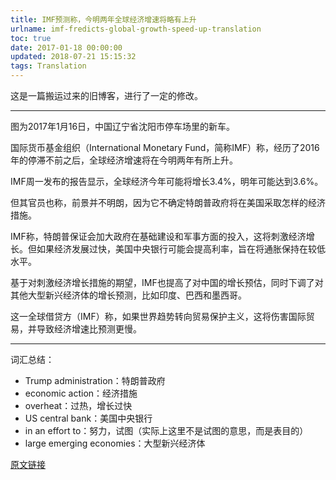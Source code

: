 ```yaml
---
title: IMF预测称，今明两年全球经济增速将略有上升
urlname: imf-fredicts-global-growth-speed-up-translation
toc: true
date: 2017-01-18 00:00:00
updated: 2018-07-21 15:15:32
tags: Translation
---
```


这是一篇搬运过来的旧博客，进行了一定的修改。

---

图为2017年1月16日，中国辽宁省沈阳市停车场里的新车。

国际货币基金组织（International Monetary Fund，简称IMF）称，经历了2016年的停滞不前之后，全球经济增速将在今明两年有所上升。

IMF周一发布的报告显示，全球经济今年可能将增长3.4%，明年可能达到3.6%。

但其官员也称，前景并不明朗，因为它不确定特朗普政府将在美国采取怎样的经济措施。

IMF称，特朗普保证会加大政府在基础建设和军事方面的投入，这将刺激经济增长。但如果经济发展过快，美国中央银行可能会提高利率，旨在将通胀保持在较低水平。

基于对刺激经济增长措施的期望，IMF也提高了对中国的增长预估，同时下调了对其他大型新兴经济体的增长预测，比如印度、巴西和墨西哥。

这一全球借贷方（IMF）称，如果世界趋势转向贸易保护主义，这将伤害国际贸易，并导致经济增速比预测更慢。

---

词汇总结：

* Trump administration：特朗普政府
* economic action：经济措施
* overheat：过热，增长过快
* US central bank：美国中央银行
* in an effort to：努力，试图（实际上这里不是试图的意思，而是表目的）
* large emerging economies：大型新兴经济体

[原文链接](https://www.voanews.com/a/imf-fredicts-global-growth-speed-up/3678120.html)

